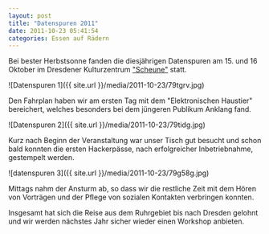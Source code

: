 ```yaml
---
layout: post
title: "Datenspuren 2011"
date: 2011-10-23 05:41:54
categories: Essen auf Rädern
---
```

Bei bester Herbstsonne fanden die diesjährigen Datenspuren am 15. und 16 Oktober im Dresdener Kulturzentrum ["Scheune"](http://www.scheune.org) statt.

![Datenspuren 1]({{ site.url }}/media/2011-10-23/79tgrv.jpg)

Den Fahrplan haben wir am ersten Tag mit dem "Elektronischen Haustier" bereichert, welches besonders bei dem jüngeren Publikum Anklang fand. 

![Datenspuren 2]({{ site.url }}/media/2011-10-23/79tidg.jpg)

Kurz nach Beginn der Veranstaltung war unser Tisch gut besucht und schon bald konnten die ersten Hackerpässe, nach erfolgreicher Inbetriebnahme, gestempelt werden.

![datenspuren 3]({{ site.url }}/media/2011-10-23/79g58g.jpg)

Mittags nahm der Ansturm ab, so dass wir die restliche Zeit mit dem Hören von Vorträgen und der Pflege von sozialen Kontakten verbringen konnten.

Insgesamt hat sich die Reise aus dem Ruhrgebiet bis nach Dresden gelohnt und wir werden nächstes Jahr sicher wieder einen Workshop anbieten.